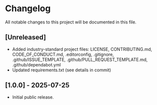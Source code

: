 # Changelog

All notable changes to this project will be documented in this file.

## [Unreleased]
- Added industry-standard project files: LICENSE, CONTRIBUTING.md, CODE_OF_CONDUCT.md, .editorconfig, .gitignore, .github/ISSUE_TEMPLATE, .github/PULL_REQUEST_TEMPLATE.md, .github/dependabot.yml
- Updated requirements.txt (see details in commit)

## [1.0.0] - 2025-07-25
- Initial public release.
